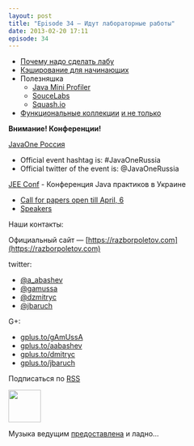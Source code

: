 ```yaml
---
layout: post
title: "Episode 34 — Идут лабораторные работы"
date: 2013-02-20 17:11
episode: 34
---
```


- [Почему надо сделать лабу](http://www.theregister.co.uk/2013/02/07/home_lab_career_saver/)
- [Кэширование для начинающих](http://blog.enoughtobedanger.us/caching-for-beginners/)
- Полезняшка
    - [Java Mini Profiler](https://github.com/alvins82/java-mini-profiler-core)
    - [SouceLabs](https://saucelabs.com)
    - [Squash.io](http://squash.io)
- [Функциональные коллекции](http://www.javaadvent.com/2012/12/functional-java-collections.html) [и не только](http://plumbr.eu/blog/selecting-your-collections-library)

**Внимание! Конференции!**

[JavaOne Россия](http://javaone.ru)

- Official event hashtag is: #JavaOneRussia
- Official twitter of the event is: @JavaOneRussia 

[JEE Conf](http://jeeconf.com) - Конференция Java практиков в Украине

- [Call for papers open till April, 6](https://docs.google.com/spreadsheet/viewform?formkey=dHR5NjhBU2M3OVQyX1djV29fY0FSbXc6MA)
- [Speakers](http://jeeconf.com/speakers/)

Наши контакты:

Официальный сайт — [https://razborpoletov.com](https://razborpoletov.com)

twitter: 

 * [@a_abashev](https://twitter.com/#!/a_abashev) 
 * [@gamussa](https://twitter.com/#!/gamussa)
 * [@dzmitryc](https://twitter.com/#!/dzmitryc)
 * [@jbaruch](https://twitter.com/#!/jbaruch)

G+:

 * [gplus.to/gAmUssA](http://gplus.to/gAmUssA) 
 * [gplus.to/aabashev](http://gplus.to/aabashev) 
 * [gplus.to/dmitryc](http://gplus.to/dmitryc)
 * [gplus.to/jbaruch](https://plus.google.com/104301617063075159178)

<!-- player goes here-->

<audio preload="none">
  <source src="http://traffic.libsyn.com/razborpoletov/razbor_34.mp3" type="audio/mp3" />
  Your browser does not support the audio tag.
</audio>

Подписаться по [RSS](http://feeds.feedburner.com/razbor-podcast)

<!-- episode file link goes here-->
<a href="http://traffic.libsyn.com/razborpoletov/razbor_34.mp3" imageanchor="1" style="clear: left; margin-bottom: 1em; margin-left: auto; margin-right: 2em;"><img border="0" height="64" src="https://razborpoletov.com/images/mp3.png" width="64" /></a>

Музыка ведущим [предоставлена](http://www.audiobank.fm/single-music/27/111/More-And-Less/) и ладно...
